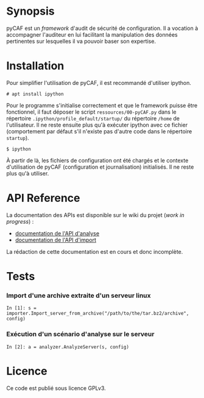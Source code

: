 # Synopsis

pyCAF est un *framework* d'audit de sécurité de configuration. Il a vocation à accompagner l'auditeur en lui facilitant la manipulation des données pertinentes sur lesquelles il va pouvoir baser son expertise.

# Installation

Pour simplifier l'utilisation de pyCAF, il est recommandé d'utiliser ipython.


    # apt install ipython

Pour le programme s'initialise correctement et que le framework puisse être fonctionnel, il faut déposer le script `ressources/00-pyCAF.py` dans le répertoire `.ipython/profile_default/startup/` du répertoire `/home` de l'utilisateur. Il ne reste ensuite plus qu'à exécuter ipython avec ce fichier  (comportement par défaut s'il n'existe pas d'autre code dans le répertoire `startup`).


    $ ipython

À partir de là, les fichiers de configuration ont été chargés et le contexte d'utilisation de pyCAF (configuration et journalisation) initialisés. Il ne reste plus qu'à utiliser.

# API Reference

La documentation des APIs est disponible sur le wiki du projet (*work in progress*) :
* [documentation de l'API d'analyse](https://github.com/maximeolivier/pyCAF/wiki/Documentation-de-l%27API-d%27analyse "lien vers la documentation de l'API d'analyse")
* [documentation de l'API d'import](https://github.com/maximeolivier/pyCAF/wiki/Documentation-de-l%27API-d%27import "lien vers la documentation de l'API d'import")

La rédaction de cette documentation est en cours et donc incomplète.

# Tests

### Import d'une archive extraite d'un serveur linux


    In [1]: s = importer.Import_server_from_archive("/path/to/the/tar.bz2/archive", config)

### Exécution d'un scénario d'analyse sur le serveur


    In [2]: a = analyzer.AnalyzeServer(s, config)

# Licence

Ce code est publié sous licence GPLv3.